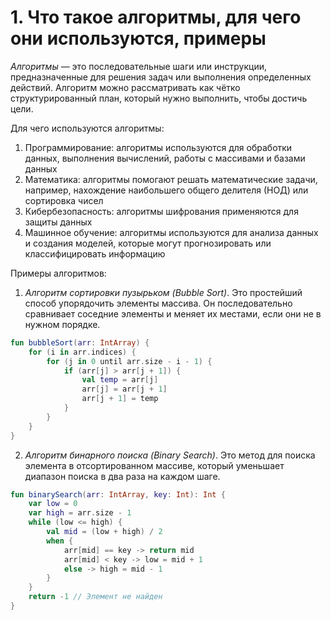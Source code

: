 # 1. Что такое алгоритмы, для чего они используются, примеры

*Алгоритмы* — это последовательные шаги или инструкции, предназначенные для решения задач или выполнения определенных действий. Алгоритм можно рассматривать как чётко структурированный план, который нужно выполнить, чтобы достичь цели.

Для чего используются алгоритмы:
1. Программирование: алгоритмы используются для обработки данных, выполнения вычислений, работы с массивами и базами данных
2. Математика: алгоритмы помогают решать математические задачи, например, нахождение наибольшего общего делителя (НОД) или сортировка чисел
3. Кибербезопасность: алгоритмы шифрования применяются для защиты данных
4. Машинное обучение: алгоритмы используются для анализа данных и создания моделей, которые могут прогнозировать или классифицировать информацию

Примеры алгоритмов:
1.	*Алгоритм сортировки пузырьком (Bubble Sort)*. Это простейший способ упорядочить элементы массива. Он последовательно сравнивает соседние элементы и меняет их местами, если они не в нужном порядке.
```kotlin
fun bubbleSort(arr: IntArray) {
    for (i in arr.indices) {
        for (j in 0 until arr.size - i - 1) {
            if (arr[j] > arr[j + 1]) {
                val temp = arr[j]
                arr[j] = arr[j + 1]
                arr[j + 1] = temp
            }
        }
    }
}
```
2. *Алгоритм бинарного поиска (Binary Search)*. Это метод для поиска элемента в отсортированном массиве, который уменьшает диапазон поиска в два раза на каждом шаге.
```kotlin
fun binarySearch(arr: IntArray, key: Int): Int {
    var low = 0
    var high = arr.size - 1
    while (low <= high) {
        val mid = (low + high) / 2
        when {
            arr[mid] == key -> return mid
            arr[mid] < key -> low = mid + 1
            else -> high = mid - 1
        }
    }
    return -1 // Элемент не найден
}
```
